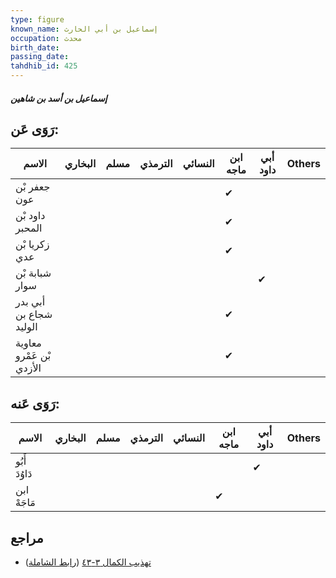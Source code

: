 ```yaml
---
type: figure
known_name: إسماعيل بن أبي الحارث
occupation: محدث
birth_date:
passing_date:
tahdhib_id: 425
---
```

##### إسماعيل بن أسد بن شاهين

## رَوَى عَن:
| الاسم                    | البخاري | مسلم | الترمذي | النسائي | ابن ماجه | أبي داود | Others |
| ------------------------ | ------- | ---- | ------- | ------- | -------- | -------- | ------ |
| جعفر بْن عون             |         |      |         |         | ✔        |          |        |
| داود بْن المحبر          |         |      |         |         | ✔        |          |        |
| زكريا بْن عدي            |         |      |         |         | ✔        |          |        |
| شبابة بْن سوار           |         |      |         |         |          | ✔        |        |
| أبي بدر شجاع بن الوليد   |         |      |         |         | ✔        |          |        |
| معاوية بْن عَمْرو الأزدي |         |      |         |         | ✔        |          |        |
## رَوَى عَنه:
| الاسم         | البخاري | مسلم | الترمذي | النسائي | ابن ماجه | أبي داود | Others |
| ------------- | ------- | ---- | ------- | ------- | -------- | -------- | ------ |
| أَبُو دَاوُدَ |         |      |         |         |          | ✔        |        |
| ابن مَاجَهْ   |         |      |         |         | ✔        |          |        |
## مراجع
- [تهذيب الكمال ٣-٤٣](obsidian://open?vault=Tahdhib-al-Kamal&file=Figures/٤٢٥-إسماعيل%20بن%20أسد%20بن%20شاهين) ([رابط الشاملة](https://shamela.ws/book/3722/1057))